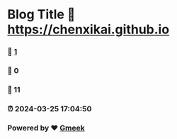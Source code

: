 # Blog Title :link: https://chenxikai.github.io 
### :page_facing_up: [1](https://chenxikai.github.io/tag.html) 
### :speech_balloon: 0 
### :hibiscus: 11 
### :alarm_clock: 2024-03-25 17:04:50 
### Powered by :heart: [Gmeek](https://github.com/Meekdai/Gmeek)

